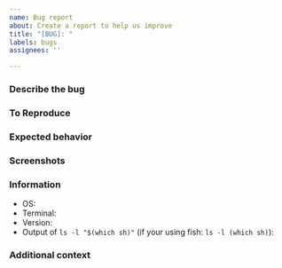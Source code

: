 ```yaml
---
name: Bug report
about: Create a report to help us improve
title: "[BUG]: "
labels: bugs
assignees: ''

---
```


### Describe the bug

### To Reproduce

### Expected behavior

### Screenshots

### Information
 - OS:
 - Terminal:
 - Version:
- Output of `ls -l "$(which sh)"` (if your using fish: `ls -l (which sh)`):


### Additional context
